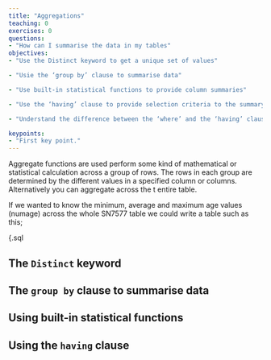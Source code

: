 ```yaml
---
title: "Aggregations"
teaching: 0
exercises: 0
questions:
- "How can I summarise the data in my tables"
objectives:
- "Use the Distinct keyword to get a unique set of values"

- "Usie the ‘group by’ clause to summarise data"

- "Use built-in statistical functions to provide column summaries"

- "Use the ‘having’ clause to provide selection criteria to the summary values"

- "Understand the difference between the ‘where’ and the ‘having’ clauses"

keypoints:
- "First key point."
---
```


Aggregate functions are used perform some kind of mathematical or statistical calculation across a group of rows. The rows in each group are determined by the different values in a specified column or columns.  Alternatively you can aggregate across the t
entire table.

If we wanted to know the minimum, average and maximum age values (numage) across the whole SN7577 table we could write a table such as this;

{.sql

## The `Distinct` keyword 

## The `group by` clause to summarise data

## Using built-in statistical functions

## Using the `having` clause 

